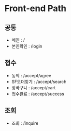 # Front-end Path
## 공통
- 메인 : /
- 본인확인 : /login

## 접수
- 동의 : /accept/agree
- SF오더찾기 : /accept/search
- 장바구니 : /accept/cart
- 접수완료 : /accept/success

## 조회
- 조회 : /inquire
